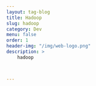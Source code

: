 ```yaml
---
layout: tag-blog
title: Hadoop
slug: hadoop
category: Dev
menu: false
order: 1
header-img: "/img/web-logo.png"
description: >
	hadoop



---
```


